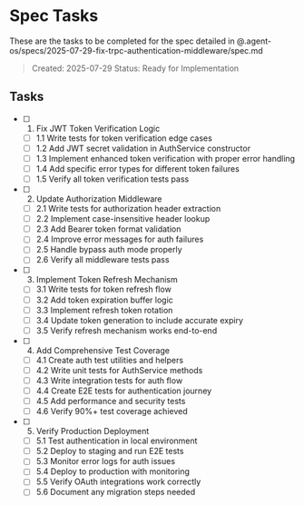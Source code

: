 # Spec Tasks

These are the tasks to be completed for the spec detailed in @.agent-os/specs/2025-07-29-fix-trpc-authentication-middleware/spec.md

> Created: 2025-07-29
> Status: Ready for Implementation

## Tasks

- [ ] 1. Fix JWT Token Verification Logic
  - [ ] 1.1 Write tests for token verification edge cases
  - [ ] 1.2 Add JWT secret validation in AuthService constructor
  - [ ] 1.3 Implement enhanced token verification with proper error handling
  - [ ] 1.4 Add specific error types for different token failures
  - [ ] 1.5 Verify all token verification tests pass

- [ ] 2. Update Authorization Middleware
  - [ ] 2.1 Write tests for authorization header extraction
  - [ ] 2.2 Implement case-insensitive header lookup
  - [ ] 2.3 Add Bearer token format validation
  - [ ] 2.4 Improve error messages for auth failures
  - [ ] 2.5 Handle bypass auth mode properly
  - [ ] 2.6 Verify all middleware tests pass

- [ ] 3. Implement Token Refresh Mechanism
  - [ ] 3.1 Write tests for token refresh flow
  - [ ] 3.2 Add token expiration buffer logic
  - [ ] 3.3 Implement refresh token rotation
  - [ ] 3.4 Update token generation to include accurate expiry
  - [ ] 3.5 Verify refresh mechanism works end-to-end

- [ ] 4. Add Comprehensive Test Coverage
  - [ ] 4.1 Create auth test utilities and helpers
  - [ ] 4.2 Write unit tests for AuthService methods
  - [ ] 4.3 Write integration tests for auth flow
  - [ ] 4.4 Create E2E tests for authentication journey
  - [ ] 4.5 Add performance and security tests
  - [ ] 4.6 Verify 90%+ test coverage achieved

- [ ] 5. Verify Production Deployment
  - [ ] 5.1 Test authentication in local environment
  - [ ] 5.2 Deploy to staging and run E2E tests
  - [ ] 5.3 Monitor error logs for auth issues
  - [ ] 5.4 Deploy to production with monitoring
  - [ ] 5.5 Verify OAuth integrations work correctly
  - [ ] 5.6 Document any migration steps needed